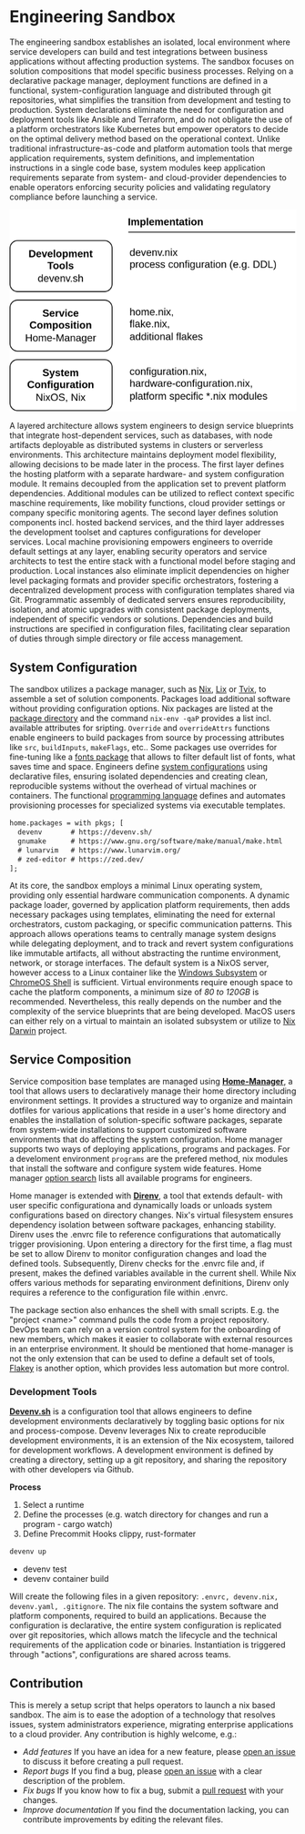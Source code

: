 # Engineering Sandbox

The engineering sandbox establishes an isolated, local environment where service developers can build and test integrations between business applications without affecting production systems. The sandbox focuses on solution compositions that model specific business processes. Relying on a declarative package manager, deployment functions are defined in a functional, system-configuration language and distributed through git repositories, what simplifies the transition from development and testing to production. System declarations eliminate the need for configuration and deployment tools like Ansible and Terraform, and do not obligate the use of a platform orchestrators like Kubernetes but empower operators to decide on the optimal delivery method based on the operational context. Unlike traditional infrastructure-as-code and platform automation tools that merge application requirements, system definitions, and implementation instructions in a single code base, system modules keep application requirements separate from system- and cloud-provider dependencies to enable operators enforcing security policies and validating regulatory compliance before launching a service.

![Technology Stack](./img/schema-sandbox.drawio.svg)

A layered architecture allows system engineers to design service blueprints that integrate host-dependent services, such as databases, with node artifacts deployable as distributed systems in clusters or serverless environments. This architecture maintains deployment model flexibility, allowing decisions to be made later in the process. The first layer defines the hosting platform with a separate hardware- and system configuration module. It remains decoupled from the application set to prevent platform dependencies. Additional modules can be utilized to reflect context specific maschine requirements, like mobility functions, cloud provider settings or company specific monitoring agents. The second layer defines solution components incl. hosted backend services, and the third layer addresses the development toolset and captures configurations for developer services. Local machine provisioning empowers engineers to override default settings at any layer, enabling security operators and service architects to test the entire stack with a functional model before staging and production. Local instances also eliminate implicit dependencies on higher level packaging formats and provider specific orchestrators, fostering a decentralized development process with configuration templates shared via Git. Programmatic assembly of dedicated servers ensures reproducibility, isolation, and atomic upgrades with consistent package deployments, independent of specific vendors or solutions. Dependencies and build instructions are specified in configuration files, facilitating clear separation of duties through simple directory or file access management. 

## System Configuration

The sandbox utilizes a package manager, such as [Nix](https://github.com/NixOS/nix), [Lix](https://lix.systems/) or [Tvix](https://tvix.dev/), to assemble a set of solution components. Packages load additional software without providing configuration options. Nix packages are listed at the [package directory](https://search.nixos.org/packages) and the command `nix-env -qaP` provides a list incl. available attributes for sripting. `Override` and `overrideAttrs` functions enable engineers to build packages from source by processing attributes like `src`, `buildInputs`, `makeFlags`, etc.. Some packages use overrides for fine-tuning like a [fonts package](https://search.nixos.org/packages?channel=unstable&show=nerdfonts&from=0&size=50&sort=relevance&type=packages&query=nerdfonts) that allows to filter default list of fonts, what saves time and space. Engineers define [system configurations](https://nix.dev/tutorials/packaging-existing-software.html) using declarative files, ensuring isolated dependencies and creating clean, reproducible systems without the overhead of virtual machines or containers. The functional [programming language](https://nix.dev/tutorials/nix-language.html) defines and automates provisioning processes for specialized systems via executable templates. 

```ǹix
home.packages = with pkgs; [
  devenv       # https://devenv.sh/
  gnumake      # https://www.gnu.org/software/make/manual/make.html
  # lunarvim   # https://www.lunarvim.org/
  # zed-editor # https://zed.dev/
];
```

At its core, the sandbox employs a minimal Linux operating system, providing only essential hardware communication components. A dynamic package loader, governed by application platform requirements, then adds necessary packages using templates, eliminating the need for external orchestrators, custom packaging, or specific communication patterns. This approach allows operations teams to centrally manage system designs while delegating deployment, and to track and revert system configurations like immutable artifacts, all without abstracting the runtime environment, network, or storage interfaces. The default system is a NixOS server, however access to a Linux container like the [Windows Subsystem](https://learn.microsoft.com/en-us/windows/wsl/about) or [ChromeOS Shell](https://chromeos.dev/en/linux) is sufficient. Virtual environments require enough space to cache the platform components, a minimum size of *80 to 120GB* is recommended. Nevertheless, this really depends on the number and the complexity of the service blueprints that are being developed. MacOS users can either rely on a virtual to maintain an isolated subsystem or utilize to [Nix Darwin](https://github.com/LnL7/nix-darwin) project. 

## Service Composition

Service composition base templates are managed using [**Home-Manager**](https://nix-community.github.io/home-manager/), a tool that allows users to declaratively manage their home directory including environment settings. It provides a structured way to organize and maintain dotfiles for various applications that reside in a user's home directory and enables the installation of solution-specific software packages, separate from system-wide installations to support customized software environments that do affecting the system configuration. Home manager supports two ways of deploying applications, programs and packages. For a develoment environment `programs` are the prefered method, nix modules that install the software and configure system wide features. Home manager [option search](https://home-manager-options.extranix.com/) lists all available programs for engineers.


Home manager is extended with [**Direnv**](https://direnv.net/), a tool that extends default- with user specific configurationa and dynamically loads or unloads system configurations based on directory changes. Nix's virtual filesystem ensures dependency isolation between software packages, enhancing stability. Direnv uses the .envrc file to reference configurations that automatically trigger provisioning. Upon entering a directory for the first time, a flag must be set to allow Direnv to monitor configuration changes and load the defined tools. Subsequently, Direnv checks for the .envrc file and, if present, makes the defined variables available in the current shell. While Nix offers various methods for separating environment definitions, Direnv only requires a reference to the configuration file within .envrc.





The package section also enhances the shell with small scripts. E.g. the "project \<name\>" command pulls the code from a project repository. DevOps team can rely on a version control system for the onboarding of new members, which makes it easier to collaborate with external resources in an enterprise environment. It should be mentioned that home-manager is not the only extension that can be used to define a default set of tools, [Flakey](https://github.com/lf-/flakey-profile) is another option, which provides less automation but more control.

### Development Tools

**[Devenv.sh](https://devenv.sh/)** is a configuration tool that allows engineers to define development environments declaratively by toggling basic options for nix and process-compose. Devenv leverages Nix to create reproducible development environments, it is an extension of the Nix ecosystem, tailored for development workflows. A development environment is defined by creating a directory, setting up a git repository, and sharing the repository with other developers via Github.

**Process**
1.  Select a runtime
2.  Define the processes
(e.g. watch directory for changes and run a program - cargo watch)
3. Define Precommit Hooks
clippy, rust-formater


```sh
devenv up
```

* devenv test
* devenv container build

Will create the following files in a given repository: `.envrc, devenv.nix, devenv.yaml, .gitignore`. The nix file contains the system software and platform components, required to build an applications. Because the configuration is declarative, the entire system configuration is replicated over git repositories, which allows match the lifecycle and the technical requirements of the application code or binaries. Instantiation is triggered through "actions", configurations are shared across teams.

## Contribution
This is merely a setup script that helps operators to launch a nix based sandbox. The aim is to ease the adoption of a technology that resolves issues,  system administrators experience, migrating enterprise applications to a cloud provider. Any contribution is highly welcome, e.g.:
* *Add features* If you have an idea for a new feature, please [open an issue](https://github.com/hcops/sandbox/issues/new) to discuss it before creating a pull request.
* *Report bugs* If you find a bug, please [open an issue](https://github.com/hcops/sandbox/issues/new) with a clear description of the problem.
* *Fix bugs* If you know how to fix a bug, submit a [pull request](https://github.com/hcops/sandbox/pull/new) with your changes.
* *Improve documentation* If you find the documentation lacking, you can contribute improvements by editing the relevant files.
